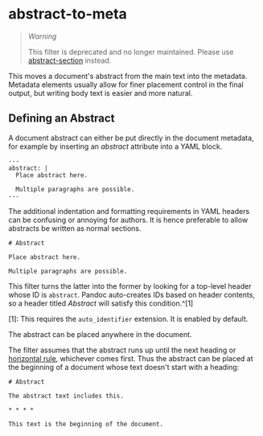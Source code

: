 # abstract-to-meta

> *Warning*
>
> This filter is deprecated and no longer maintained. Please use
> [abstract-section] instead.

[abstract-section]: https://github.com/pandoc-ext/abstract-section

This moves a document's abstract from the main text into the
metadata. Metadata elements usually allow for finer placement
control in the final output, but writing body text is easier and
more natural.

## Defining an Abstract

A document abstract can either be put directly in the document
metadata, for example by inserting an *abstract* attribute into a
YAML block.

    ---
    abstract: |
      Place abstract here.

      Multiple paragraphs are possible.
    ---

The additional indentation and formatting requirements in YAML
headers can be confusing or annoying for authors. It is hence
preferable to allow abstracts be written as normal sections.

    # Abstract

    Place abstract here.

    Multiple paragraphs are possible.

This filter turns the latter into the former by looking for a
top-level header whose ID is `abstract`. Pandoc auto-creates IDs
based on header contents, so a header titled *Abstract* will
satisfy this condition.^[1]

[1]: This requires the `auto_identifier` extension. It is
     enabled by default.

The abstract can be placed anywhere in the document.

The filter assumes that the abstract runs up until the next
heading or [horizontal rule], whichever comes first. Thus the
abstract can be placed at the beginning of a document whose text
doesn't start with a heading:

    # Abstract

    The abstract text includes this.

    * * * *

    This text is the beginning of the document.


[horizontal rule]: https://pandoc.org/MANUAL.html#horizontal-rules
